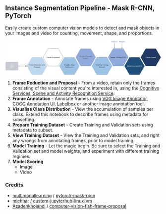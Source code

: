 ## Instance Segmentation Pipeline - Mask R-CNN, PyTorch

Easily create custom computer vision models to detect and mask objects in your images and video for counting, movement, shape[,](https://www.grammarly.com/blog/what-is-the-oxford-comma-and-why-do-people-care-so-much-about-it/) and proportions.

![Instance Segmentation Pipeline](InstanceSegmentationPipeline.jpg "Instance Segmentation Pipeline")

1. **Frame Reduction and Proposal** - From a video, retain only the frames consisting of the visual content you're interested in, using the [Cognitive Services, Scene and Activity Recognition Service](https://azure.microsoft.com/en-us/services/cognitive-services/computer-vision/#analyze).
2. **Frame Annotation** - Annotate frames using [VGG Image Annotator](http://www.robots.ox.ac.uk/~vgg/software/via/), [COCO Annotation UI](https://github.com/tylin/coco-ui), [Labelbox](https://labelbox.com/) or another image annotation tool.
3. **Visualise Class Distribution** - View the accumulation of samples per class. Extend this notebook to describe frames using metadata for subsetting.
4. **Prepare Training Dataset** - Create Training and Validation sets using metadata to subset.
5. **View Training Dataset** - View the Training and Validation sets, and right any wrongs from annotating frames, prior to model training.
6. **Model Training** - Let the magic begin. Be sure to  select the Training and Validation set and model weights, and experiment with different training regimes.
7. **Model Scoring**
    * Image
    * Video

### Credits
* [multimodallearning](https://github.com/multimodallearning) / [pytorch-mask-rcnn](https://github.com/multimodallearning/pytorch-mask-rcnn)
* [michhar](https://github.com/michhar) / [custom-jupyterhub-linux-vm](https://github.com/michhar/custom-jupyterhub-linux-vm)
* [Azadehkhojandi](https://github.com/Azadehkhojandi) / [computer-vision-fish-frame-proposal](https://github.com/Azadehkhojandi/computer-vision-fish-frame-proposal)